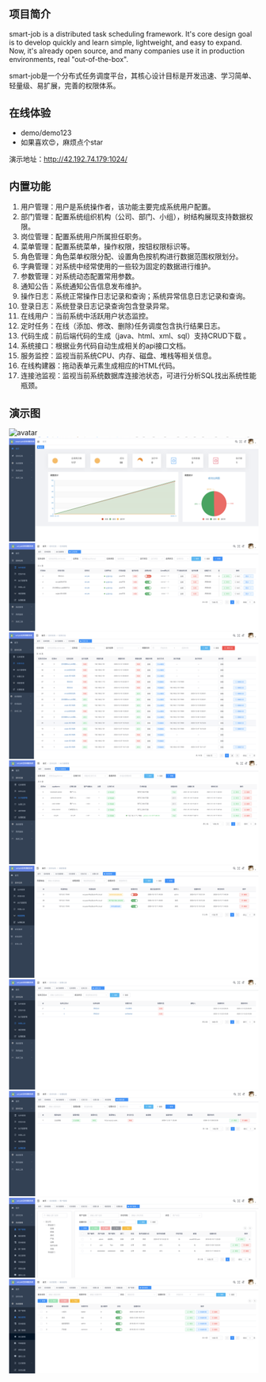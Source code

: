 ## 项目简介
smart-job is a distributed task scheduling framework. 
It's core design goal is to develop quickly and learn simple, lightweight, and easy to expand. 
Now, it's already open source, and many companies use it in production environments, real "out-of-the-box".

smart-job是一个分布式任务调度平台，其核心设计目标是开发迅速、学习简单、轻量级、易扩展，完善的权限体系。

## 在线体验

- demo/demo123 
- 如果喜欢😍，麻烦点个star

演示地址：http://42.192.74.179:1024/


## 内置功能

1.  用户管理：用户是系统操作者，该功能主要完成系统用户配置。
2.  部门管理：配置系统组织机构（公司、部门、小组），树结构展现支持数据权限。
3.  岗位管理：配置系统用户所属担任职务。
4.  菜单管理：配置系统菜单，操作权限，按钮权限标识等。
5.  角色管理：角色菜单权限分配、设置角色按机构进行数据范围权限划分。
6.  字典管理：对系统中经常使用的一些较为固定的数据进行维护。
7.  参数管理：对系统动态配置常用参数。
8.  通知公告：系统通知公告信息发布维护。
9.  操作日志：系统正常操作日志记录和查询；系统异常信息日志记录和查询。
10. 登录日志：系统登录日志记录查询包含登录异常。
11. 在线用户：当前系统中活跃用户状态监控。
12. 定时任务：在线（添加、修改、删除)任务调度包含执行结果日志。
13. 代码生成：前后端代码的生成（java、html、xml、sql）支持CRUD下载 。
14. 系统接口：根据业务代码自动生成相关的api接口文档。
15. 服务监控：监视当前系统CPU、内存、磁盘、堆栈等相关信息。
16. 在线构建器：拖动表单元素生成相应的HTML代码。
17. 连接池监视：监视当前系统数据库连接池状态，可进行分析SQL找出系统性能瓶颈。

## 演示图

![avatar](doc/image/登录页面.png)
![avatar](doc/image/首页.png)
![avatar](doc/image/任务管理.png)
![avatar](doc/image/任务日志.png)
![avatar](doc/image/任务执行器.png)
![avatar](doc/image/调度管理.png)
![avatar](doc/image/告警记录.png)
![avatar](doc/image/告警配置.png)
![avatar](doc/image/用户管理.png)
![avatar](doc/image/角色管理.png)

